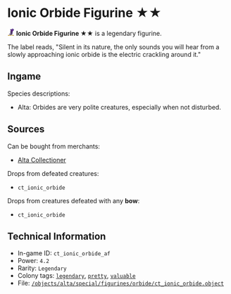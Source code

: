 # Ionic Orbide Figurine ★★

<img src="https://raw.githubusercontent.com/Ceterai/Enternia/main/objects/alta/special/figurines/orbide/ct_ionic_orbide.png" alt="Ionic Orbide Figurine ★★ icon" loading="lazy" height=16px width="auto" /> **Ionic Orbide Figurine ★★** is a legendary figurine.

The label reads, "Silent in its nature, the only sounds you will hear from a slowly approaching ionic orbide is the electric crackling around it."

## Ingame

Species descriptions:

- Alta: Orbides are very polite creatures, especially when not disturbed.

## Sources

Can be bought from merchants:

- [Alta Collectioner](https://ceterai.github.io/MyEnternia/Wiki/AltaCollectioner)

Drops from defeated creatures:

- `ct_ionic_orbide`

Drops from creatures defeated with any **bow**:

- `ct_ionic_orbide`

## Technical Information

- In-game ID: `ct_ionic_orbide_af`
- Power: `4.2`
- Rarity: `Legendary`
- Colony tags: [`legendary`](https://ceterai.github.io/MyEnternia/Wiki/Tags/Legendary), [`pretty`](https://ceterai.github.io/MyEnternia/Wiki/Tags/Pretty), [`valuable`](https://ceterai.github.io/MyEnternia/Wiki/Tags/Valuable)
- File: [`/objects/alta/special/figurines/orbide/ct_ionic_orbide.object`](https://github.com/Ceterai/Enternia/blob/main/objects/alta/special/figurines/orbide/ct_ionic_orbide.object)
